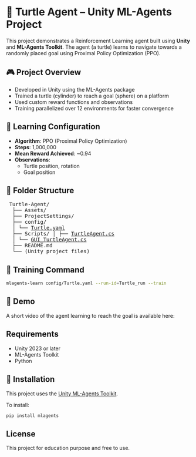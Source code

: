 # 🐢 Turtle Agent – Unity ML-Agents Project

This project demonstrates a Reinforcement Learning agent built using **Unity** and **ML-Agents Toolkit**. The agent (a turtle) learns to navigate towards a randomly placed goal using Proximal Policy Optimization (PPO).

## 🎮 Project Overview

- Developed in Unity using the ML-Agents package
- Trained a turtle (cylinder) to reach a goal (sphere) on a platform
- Used custom reward functions and observations
- Training parallelized over 12 environments for faster convergence

## 🧠 Learning Configuration

- **Algorithm**: PPO (Proximal Policy Optimization)
- **Steps**: 1,000,000
- **Mean Reward Achieved**: ~0.94
- **Observations**:
  - Turtle position, rotation
  - Goal position

## 📁 Folder Structure
<pre> Turtle-Agent/ 
  ├── Assets/ 
  ├── ProjectSettings/ 
  ├── config/ 
  │ └── <a href="ML-Agents-Configs/Turtle.yaml">Turtle.yaml</a> 
  ├── Scripts/ │ ├── <a href="Scripts/TurtleAgent.cs">TurtleAgent.cs</a> 
  │ └── <a href="Scripts/GUI_TurtleAgent.cs">GUI_TurtleAgent.cs</a> 
  ├── README.md 
  └── (Unity project files) </pre>


## 🏁 Training Command

```bash
mlagents-learn config/Turtle.yaml --run-id=Turtle_run --train
```

## 🎥 Demo
A short video of the agent learning to reach the goal is available here:


## Requirements
- Unity 2023 or later
- ML-Agents Toolkit
- Python

## 🧠 Installation

This project uses the [Unity ML-Agents Toolkit](https://github.com/Unity-Technologies/ml-agents).

To install:
```bash
pip install mlagents
```

## License
This project for education purpose and free to use.
